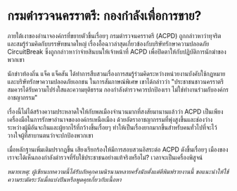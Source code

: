 # กรมตำรวจนครราตรี: กองกำลังเพื่อการขาย?

ภายใต้เงาของอำนาจองค์กรที่ขยายตัวขึ้นเรื่อยๆ กรมตำรวจนครราตรี (ACPD) ถูกกล่าวหาว่าทุจริตและสมรู้ร่วมคิดกับบรรษัทขนาดใหญ่ เรื่องอื้อฉาวล่าสุดเกี่ยวข้องกับบริษัทรักษาความปลอดภัย CircuitBreak ซึ่งถูกกล่าวหาว่าจ่ายสินบนให้เจ้าหน้าที่ ACPD เพื่อปิดตาให้กับปฏิบัติการนักฆ่าของพวกเขา

นักข่าวท้องถิ่น แจ็ค แจ็คสัน ได้ทำการสืบสวนเรื่องการสมรู้ร่วมคิดระหว่างหน่วยงานบังคับใช้กฎหมายและบริษัทรักษาความปลอดภัยเอกชน ในการสัมภาษณ์พิเศษ เขาได้กล่าวว่า "ประชาชนชาวนครราตรีสมควรได้รับความโปร่งใสและความยุติธรรม กองกำลังตำรวจควรปกป้องเรา ไม่ใช่ทำงานร่วมกับองค์กรอาชญากรรม"

เรื่องนี้ไม่ได้สร้างความประหลาดใจให้กับพลเมืองจำนวนมากที่สงสัยมานานแล้วว่า ACPD เป็นเพียงเครื่องมือในการรักษาอำนาจขององค์กรเหนือเมือง ด้วยอัตราอาชญากรรมที่พุ่งสูงขึ้นและช่องว่างระหว่างผู้มีอันจะกินและผู้ยากไร้ที่กว้างขึ้นเรื่อยๆ ทำให้เป็นเรื่องยากมากขึ้นสำหรับคนทั่วไปที่จะไว้วางใจผู้ที่สาบานตนว่าจะปกป้องพวกเขา

เมื่อหลักฐานเพิ่มเติมปรากฏขึ้น เสียงเรียกร้องให้มีการสอบสวนอิสระต่อ ACPD ดังขึ้นเรื่อยๆ เมืองของเราจะได้เห็นกองกำลังตำรวจที่รับใช้ประชาชนอย่างแท้จริงหรือไม่? เวลาจะเป็นเครื่องพิสูจน์

_หมายเหตุ: ผู้เขียนบทความนี้ได้รับภัยคุกคามนิรนามหลายครั้งนับตั้งแต่ตีพิมพ์รายงานนี้ ขอแนะนำให้ใช้ความระมัดระวังเมื่อแบ่งปันหรือพูดคุยเกี่ยวกับเนื้อหา_
